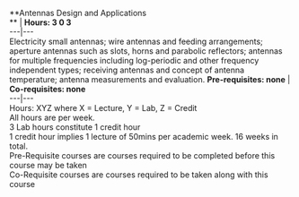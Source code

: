 **Antennas Design and Applications  
** | **Hours: 3 0 3**  
---|---  
Electricity small antennas; wire antennas and feeding arrangements; aperture antennas such as slots, horns and parabolic reflectors; antennas for multiple frequencies including log-periodic and other frequency independent types; receiving antennas and concept of antenna temperature; antenna measurements and evaluation. 
**Pre-requisites: none** | **Co-requisites: none**  
---|---  
Hours: XYZ where X = Lecture, Y = Lab, Z = Credit  
All hours are per week.  
3 Lab hours constitute 1 credit hour  
1 credit hour implies 1 lecture of 50mins per academic week. 16 weeks in total.  
Pre-Requisite courses are courses required to be completed before this course may be taken  
Co-Requisite courses are courses required to be taken along with this course
